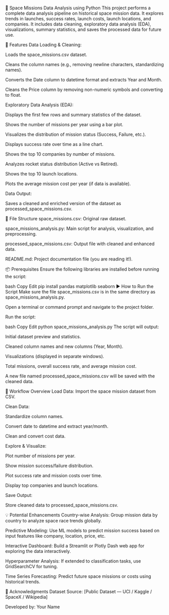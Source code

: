 🚀 Space Missions Data Analysis using Python
This project performs a complete data analysis pipeline on historical space mission data. It explores trends in launches, success rates, launch costs, launch locations, and companies. It includes data cleaning, exploratory data analysis (EDA), visualizations, summary statistics, and saves the processed data for future use.

📌 Features
Data Loading & Cleaning:

Loads the space_missions.csv dataset.

Cleans the column names (e.g., removing newline characters, standardizing names).

Converts the Date column to datetime format and extracts Year and Month.

Cleans the Price column by removing non-numeric symbols and converting to float.

Exploratory Data Analysis (EDA):

Displays the first few rows and summary statistics of the dataset.

Shows the number of missions per year using a bar plot.

Visualizes the distribution of mission status (Success, Failure, etc.).

Displays success rate over time as a line chart.

Shows the top 10 companies by number of missions.

Analyzes rocket status distribution (Active vs Retired).

Shows the top 10 launch locations.

Plots the average mission cost per year (if data is available).

Data Output:

Saves a cleaned and enriched version of the dataset as processed_space_missions.csv.

📁 File Structure
space_missions.csv: Original raw dataset.

space_missions_analysis.py: Main script for analysis, visualization, and preprocessing.

processed_space_missions.csv: Output file with cleaned and enhanced data.

README.md: Project documentation file (you are reading it!).

📦 Prerequisites
Ensure the following libraries are installed before running the script:

bash
Copy
Edit
pip install pandas matplotlib seaborn
▶️ How to Run the Script
Make sure the file space_missions.csv is in the same directory as space_missions_analysis.py.

Open a terminal or command prompt and navigate to the project folder.

Run the script:

bash
Copy
Edit
python space_missions_analysis.py
The script will output:

Initial dataset preview and statistics.

Cleaned column names and new columns (Year, Month).

Visualizations (displayed in separate windows).

Total missions, overall success rate, and average mission cost.

A new file named processed_space_missions.csv will be saved with the cleaned data.

🔁 Workflow Overview
Load Data: Import the space mission dataset from CSV.

Clean Data:

Standardize column names.

Convert date to datetime and extract year/month.

Clean and convert cost data.

Explore & Visualize:

Plot number of missions per year.

Show mission success/failure distribution.

Plot success rate and mission costs over time.

Display top companies and launch locations.

Save Output:

Store cleaned data to processed_space_missions.csv.

💡 Potential Enhancements
Country-wise Analysis: Group mission data by country to analyze space race trends globally.

Predictive Modeling: Use ML models to predict mission success based on input features like company, location, price, etc.

Interactive Dashboard: Build a Streamlit or Plotly Dash web app for exploring the data interactively.

Hyperparameter Analysis: If extended to classification tasks, use GridSearchCV for tuning.

Time Series Forecasting: Predict future space missions or costs using historical trends.

🙌 Acknowledgments
Dataset Source: [Public Dataset — UCI / Kaggle / SpaceX / Wikipedia]

Developed by: Your Name
